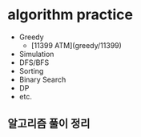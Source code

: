 <h1>algorithm practice</h1>
<ul>
    <li>Greedy
        <ul>
            <li>[11399 ATM](greedy/11399)</li>
        </ul>
    </li>
    <li>Simulation</li>
    <li>DFS/BFS</li>
    <li>Sorting</li>
    <li>Binary Search</li>
    <li>DP</li>
    <li>etc.</li>
</ul>

<h2>알고리즘 풀이 정리</h2>
